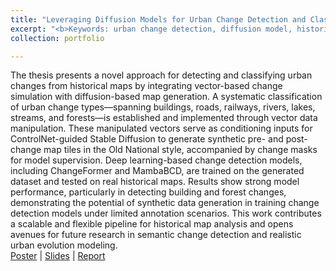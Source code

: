 ```yaml
---
title: "Leveraging Diffusion Models for Urban Change Detection and Classification from Historical Maps"
excerpt: "<b>Keywords: urban change detection, diffusion model, historical map</b><br/><br/><a href='/files/Poster_urban.pdf'>[Poster]</a> <a href='/files/Report_urban.pdf'>[Report]</a> <a href='/files/Presentation_urban.pdf'>[Slides]</a><br/><br/>The thesis presents a novel approach for detecting and classifying urban changes from historical maps by integrating vector-based change simulation with diffusion-based map generation. A systematic classification of urban change types—spanning buildings, roads, railways, rivers, lakes, streams, and forests—is established and implemented through vector data manipulation. These manipulated vectors serve as conditioning inputs for ControlNet-guided Stable Diffusion to generate synthetic pre- and post-change map tiles in the Old National style, accompanied by change masks for model supervision. Deep learning-based change detection models, including ChangeFormer and MambaBCD, are trained on the generated dataset and tested on real historical maps. Results show strong model performance, particularly in detecting building and forest changes, demonstrating the potential of synthetic data generation in training change detection models under limited annotation scenarios. This work contributes a scalable and flexible pipeline for historical map analysis and opens avenues for future research in semantic change detection and realistic urban evolution modeling. <br/><br/><img src='/urban.png' width='500' height='300'>"
collection: portfolio

---
```


The thesis presents a novel approach for detecting and classifying urban changes from historical maps by integrating vector-based change simulation with diffusion-based map generation. A systematic classification of urban change types—spanning buildings, roads, railways, rivers, lakes, streams, and forests—is established and implemented through vector data manipulation. These manipulated vectors serve as conditioning inputs for ControlNet-guided Stable Diffusion to generate synthetic pre- and post-change map tiles in the Old National style, accompanied by change masks for model supervision. Deep learning-based change detection models, including ChangeFormer and MambaBCD, are trained on the generated dataset and tested on real historical maps. Results show strong model performance, particularly in detecting building and forest changes, demonstrating the potential of synthetic data generation in training change detection models under limited annotation scenarios. This work contributes a scalable and flexible pipeline for historical map analysis and opens avenues for future research in semantic change detection and realistic urban evolution modeling.
<br>
[Poster](/files/Poster_urban.pdf) | [Slides](/files/Presentation_urban.pdf) |  [Report](/files/Report_urban.pdf)